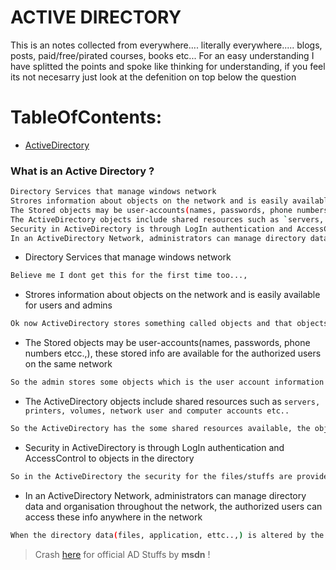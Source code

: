 # ACTIVE DIRECTORY

This is an notes collected from everywhere.... literally everywhere..... blogs, posts, paid/free/pirated courses, books etc...
For an easy understanding I have splitted the points and spoke like thinking for understanding, if you feel its not necesarry just look at the defenition on top below the question

# TableOfContents:
- [ActiveDirectory](https://github.com/cyberwr3nch/hackthebox/blob/master/notes/ActiveDirectory/README.md#what-is-an-active-directory-)

### What is an Active Directory ?

```bash
Directory Services that manage windows network
Strores information about objects on the network and is easily available for users and admins
The Stored objects may be user-accounts(names, passwords, phone numbers etcc.,), these stored info are available for the authorized users on the same network
The ActiveDirectory objects include shared resources such as `servers, printers, volumes, network user and computer accounts etc..`
Security in ActiveDirectory is through LogIn authentication and AccessControl to objects in the directory
In an ActiveDirectory Network, administrators can manage directory data and organisation throughout the network, the authorized users can access these info anywhere in the network
```

- Directory Services that manage windows network

```bash
Believe me I dont get this for the first time too...,
```

- Strores information about objects on the network and is easily available for users and admins

```bash
Ok now ActiveDirectory stores something called objects and that objects can be used by admins and users....hmmm ok some what understandablee
```

- The Stored objects may be user-accounts(names, passwords, phone numbers etcc.,), these stored info are available for the authorized users on the same network

```bash
So the admin stores some objects which is the user account information stuffs and that can be viewed by the authorized users on the same network....Fair Explanation
```

- The ActiveDirectory objects include shared resources such as `servers, printers, volumes, network user and computer accounts etc..`

```bash
So the ActiveDirectory has the some shared resources available, the objects is the structred data store as the basis for logical hierarchical organization of the directory info
```

- Security in ActiveDirectory is through LogIn authentication and AccessControl to objects in the directory

```bash
So in the ActiveDirectory the security for the files/stuffs are provided by the admin via access contron and via logging in/on
```

- In an ActiveDirectory Network, administrators can manage directory data and organisation throughout the network, the authorized users can access these info anywhere in the network

```bash
When the directory data(files, application, ettc..,) is altered by the admin, the authorized users can access anywhere in the network. No need to upload a specific to every computer in the network/ an organization when AD is implemented
```




> Crash [here](https://docs.microsoft.com/en-us/windows-server/identity/ad-ds/get-started/virtual-dc/active-directory-domain-services-overview) for official AD Stuffs by **msdn** !
